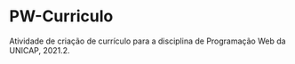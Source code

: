 # PW-Curriculo
Atividade de criação de currículo para a disciplina de Programação Web da UNICAP, 2021.2.
